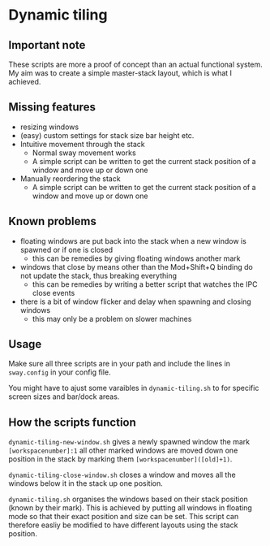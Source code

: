 # Dynamic tiling
## Important note
These scripts are more a proof of concept than an actual functional system.
My aim was to create a simple master-stack layout, which is what I achieved.

## Missing features
- resizing windows
- (easy) custom settings for stack size bar height etc.
- Intuitive movement through the stack
  + Normal sway movement works
  + A simple script can be written to get the current stack position of a window and move up or down one
- Manually reordering the stack
  + A simple script can be written to get the current stack position of a window and move up or down one

## Known problems
- floating windows are put back into the stack when a new window is spawned or if one is closed
  + this can be remedies by giving floating windows another mark
- windows that close by means other than the Mod+Shift+Q binding do not update the stack, thus breaking everything
  + this can be remedies by writing a better script that watches the IPC close events
- there is a bit of window flicker and delay when spawning and closing windows
  + this may only be a problem on slower machines

## Usage
Make sure all three scripts are in your path and include the lines in `sway.config` in your config file.

You might have to ajust some varaibles in `dynamic-tiling.sh` to for specific screen sizes and bar/dock areas.

## How the scripts function
`dynamic-tiling-new-window.sh` gives a newly spawned window the mark `[workspacenumber]:1` all other marked windows are moved down one position in the stack by marking them `[workspacenumber]([old]+1)`.

`dynamic-tiling-close-window.sh` closes a window and moves all the windows below it in the stack up one position.

`dynamic-tiling.sh` organises the windows based on their stack position (known by their mark). This is achieved by putting all windows in floating mode so that their exact position and size can be set.
This script can therefore easliy be modified to have different layouts using the stack position.
